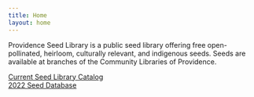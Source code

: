 ```yaml
---
title: Home
layout: home
---
```


Providence Seed Library is a public seed library offering free open-pollinated, heirloom, culturally relevant, and indigenous seeds. Seeds are available at branches of the Community Libraries of Providence.

[Current Seed Library Catalog](https://catalog.oslri.net/search/?searchtype=t&SORT=D&searcharg=%22providence\+seed\+library%22&searchscope=1)  
[2022 Seed Database](https://airtable.com/shrxFBoo7Un0S5fVd/tblON5Nn11evypI9u)